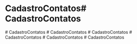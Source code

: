 # CadastroContatos#   C a d a s t r o C o n t a t o s  
 #   C a d a s t r o C o n t a t o s  
 #   C a d a s t r o C o n t a t o s  
 #   C a d a s t r o C o n t a t o s  
 #   C a d a s t r o C o n t a t o s  
 #   C a d a s t r o C o n t a t o s  
 #   C a d a s t r o C o n t a t o s  
 